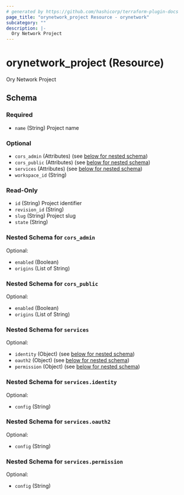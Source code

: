 ```yaml
---
# generated by https://github.com/hashicorp/terraform-plugin-docs
page_title: "orynetwork_project Resource - orynetwork"
subcategory: ""
description: |-
  Ory Network Project
---
```


# orynetwork_project (Resource)

Ory Network Project



<!-- schema generated by tfplugindocs -->
## Schema

### Required

- `name` (String) Project name

### Optional

- `cors_admin` (Attributes) (see [below for nested schema](#nestedatt--cors_admin))
- `cors_public` (Attributes) (see [below for nested schema](#nestedatt--cors_public))
- `services` (Attributes) (see [below for nested schema](#nestedatt--services))
- `workspace_id` (String)

### Read-Only

- `id` (String) Project identifier
- `revision_id` (String)
- `slug` (String) Project slug
- `state` (String)

<a id="nestedatt--cors_admin"></a>
### Nested Schema for `cors_admin`

Optional:

- `enabled` (Boolean)
- `origins` (List of String)


<a id="nestedatt--cors_public"></a>
### Nested Schema for `cors_public`

Optional:

- `enabled` (Boolean)
- `origins` (List of String)


<a id="nestedatt--services"></a>
### Nested Schema for `services`

Optional:

- `identity` (Object) (see [below for nested schema](#nestedatt--services--identity))
- `oauth2` (Object) (see [below for nested schema](#nestedatt--services--oauth2))
- `permission` (Object) (see [below for nested schema](#nestedatt--services--permission))

<a id="nestedatt--services--identity"></a>
### Nested Schema for `services.identity`

Optional:

- `config` (String)


<a id="nestedatt--services--oauth2"></a>
### Nested Schema for `services.oauth2`

Optional:

- `config` (String)


<a id="nestedatt--services--permission"></a>
### Nested Schema for `services.permission`

Optional:

- `config` (String)
